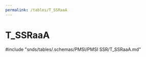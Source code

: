 ```yaml
---
permalink: /tables/T_SSRaaA
---
```

# T\_SSRaaA
<!-- SPDX-License-Identifier: MPL-2.0 -->

<!-- ATTENTION : Ne pas supprimer ou modifier la ligne ci-dessous -->
#include "snds/tables/.schemas/PMSI/PMSI SSR/T_SSRaaA.md"
<!-- ATTENTION : Ne pas supprimer ou modifier la ligne ci-dessus -->
